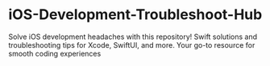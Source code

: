 # iOS-Development-Troubleshoot-Hub
Solve iOS development headaches with this repository! Swift solutions and troubleshooting tips for Xcode, SwiftUI, and more. Your go-to resource for smooth coding experiences
